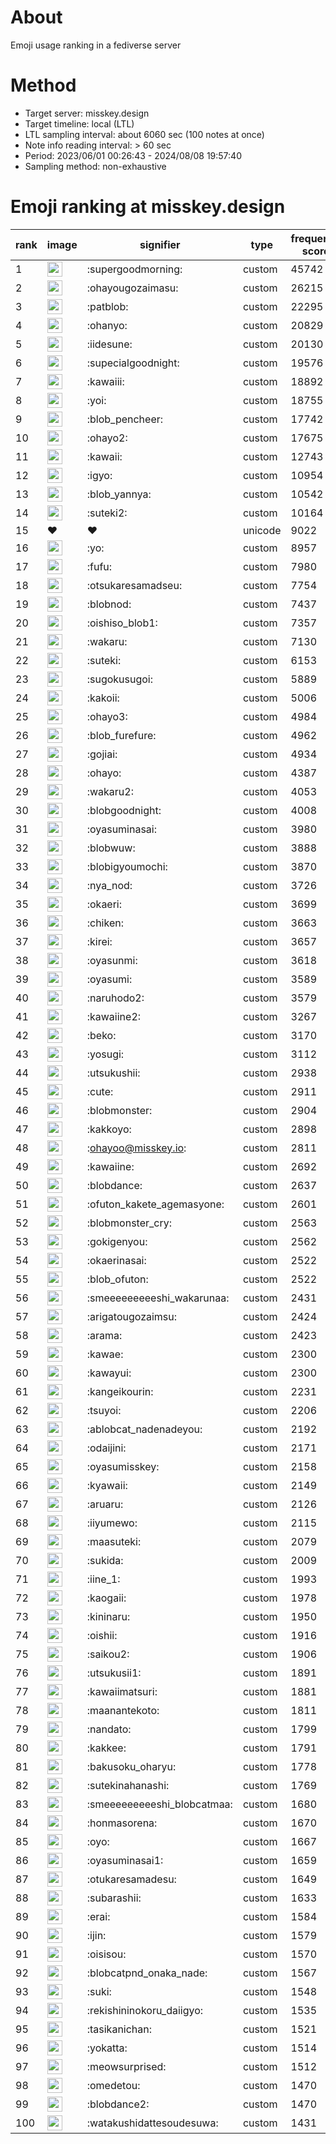 # About
Emoji usage ranking in a fediverse server

# Method
- Target server: misskey.design
- Target timeline: local (LTL)
- LTL sampling interval: about 6060 sec (100 notes at once)
- Note info reading interval: > 60 sec
- Period: 2023/06/01 00:26:43 - 2024/08/08 19:57:40 
- Sampling method: non-exhaustive

# Emoji ranking at misskey.design

|rank|image|signifier|type|frequency score|
|----|----|----|----|----|
|1|<img height="24" src="https://misskey.design/emoji/supergoodmorning.webp">|:supergoodmorning:|custom|45742|
|2|<img height="24" src="https://misskey.design/emoji/ohayougozaimasu.webp">|:ohayougozaimasu:|custom|26215|
|3|<img height="24" src="https://misskey.design/emoji/patblob.webp">|:patblob:|custom|22295|
|4|<img height="24" src="https://misskey.design/emoji/ohanyo.webp">|:ohanyo:|custom|20829|
|5|<img height="24" src="https://misskey.design/emoji/iidesune.webp">|:iidesune:|custom|20130|
|6|<img height="24" src="https://misskey.design/emoji/supecialgoodnight.webp">|:supecialgoodnight:|custom|19576|
|7|<img height="24" src="https://misskey.design/emoji/kawaiii.webp">|:kawaiii:|custom|18892|
|8|<img height="24" src="https://misskey.design/emoji/yoi.webp">|:yoi:|custom|18755|
|9|<img height="24" src="https://misskey.design/emoji/blob_pencheer.webp">|:blob_pencheer:|custom|17742|
|10|<img height="24" src="https://misskey.design/emoji/ohayo2.webp">|:ohayo2:|custom|17675|
|11|<img height="24" src="https://misskey.design/emoji/kawaii.webp">|:kawaii:|custom|12743|
|12|<img height="24" src="https://misskey.design/emoji/igyo.webp">|:igyo:|custom|10954|
|13|<img height="24" src="https://misskey.design/emoji/blob_yannya.webp">|:blob_yannya:|custom|10542|
|14|<img height="24" src="https://misskey.design/emoji/suteki2.webp">|:suteki2:|custom|10164|
|15|❤|❤|unicode|9022|
|16|<img height="24" src="https://misskey.design/emoji/yo.webp">|:yo:|custom|8957|
|17|<img height="24" src="https://misskey.design/emoji/fufu.webp">|:fufu:|custom|7980|
|18|<img height="24" src="https://misskey.design/emoji/otsukaresamadseu.webp">|:otsukaresamadseu:|custom|7754|
|19|<img height="24" src="https://misskey.design/emoji/blobnod.webp">|:blobnod:|custom|7437|
|20|<img height="24" src="https://misskey.design/emoji/oishiso_blob1.webp">|:oishiso_blob1:|custom|7357|
|21|<img height="24" src="https://misskey.design/emoji/wakaru.webp">|:wakaru:|custom|7130|
|22|<img height="24" src="https://misskey.design/emoji/suteki.webp">|:suteki:|custom|6153|
|23|<img height="24" src="https://misskey.design/emoji/sugokusugoi.webp">|:sugokusugoi:|custom|5889|
|24|<img height="24" src="https://misskey.design/emoji/kakoii.webp">|:kakoii:|custom|5006|
|25|<img height="24" src="https://misskey.design/emoji/ohayo3.webp">|:ohayo3:|custom|4984|
|26|<img height="24" src="https://misskey.design/emoji/blob_furefure.webp">|:blob_furefure:|custom|4962|
|27|<img height="24" src="https://misskey.design/emoji/gojiai.webp">|:gojiai:|custom|4934|
|28|<img height="24" src="https://misskey.design/emoji/ohayo.webp">|:ohayo:|custom|4387|
|29|<img height="24" src="https://misskey.design/emoji/wakaru2.webp">|:wakaru2:|custom|4053|
|30|<img height="24" src="https://misskey.design/emoji/blobgoodnight.webp">|:blobgoodnight:|custom|4008|
|31|<img height="24" src="https://misskey.design/emoji/oyasuminasai.webp">|:oyasuminasai:|custom|3980|
|32|<img height="24" src="https://misskey.design/emoji/blobwuw.webp">|:blobwuw:|custom|3888|
|33|<img height="24" src="https://misskey.design/emoji/blobigyoumochi.webp">|:blobigyoumochi:|custom|3870|
|34|<img height="24" src="https://misskey.design/emoji/nya_nod.webp">|:nya_nod:|custom|3726|
|35|<img height="24" src="https://misskey.design/emoji/okaeri.webp">|:okaeri:|custom|3699|
|36|<img height="24" src="https://misskey.design/emoji/chiken.webp">|:chiken:|custom|3663|
|37|<img height="24" src="https://misskey.design/emoji/kirei.webp">|:kirei:|custom|3657|
|38|<img height="24" src="https://misskey.design/emoji/oyasunmi.webp">|:oyasunmi:|custom|3618|
|39|<img height="24" src="https://misskey.design/emoji/oyasumi.webp">|:oyasumi:|custom|3589|
|40|<img height="24" src="https://misskey.design/emoji/naruhodo2.webp">|:naruhodo2:|custom|3579|
|41|<img height="24" src="https://misskey.design/emoji/kawaiine2.webp">|:kawaiine2:|custom|3267|
|42|<img height="24" src="https://misskey.design/emoji/beko.webp">|:beko:|custom|3170|
|43|<img height="24" src="https://misskey.design/emoji/yosugi.webp">|:yosugi:|custom|3112|
|44|<img height="24" src="https://misskey.design/emoji/utsukushii.webp">|:utsukushii:|custom|2938|
|45|<img height="24" src="https://misskey.design/emoji/cute.webp">|:cute:|custom|2911|
|46|<img height="24" src="https://misskey.design/emoji/blobmonster.webp">|:blobmonster:|custom|2904|
|47|<img height="24" src="https://misskey.design/emoji/kakkoyo.webp">|:kakkoyo:|custom|2898|
|48|<img height="24" src="https://misskey.design/emoji/ohayoo.webp">|:ohayoo@misskey.io:|custom|2811|
|49|<img height="24" src="https://misskey.design/emoji/kawaiine.webp">|:kawaiine:|custom|2692|
|50|<img height="24" src="https://misskey.design/emoji/blobdance.webp">|:blobdance:|custom|2637|
|51|<img height="24" src="https://misskey.design/emoji/ofuton_kakete_agemasyone.webp">|:ofuton_kakete_agemasyone:|custom|2601|
|52|<img height="24" src="https://misskey.design/emoji/blobmonster_cry.webp">|:blobmonster_cry:|custom|2563|
|53|<img height="24" src="https://misskey.design/emoji/gokigenyou.webp">|:gokigenyou:|custom|2562|
|54|<img height="24" src="https://misskey.design/emoji/okaerinasai.webp">|:okaerinasai:|custom|2522|
|55|<img height="24" src="https://misskey.design/emoji/blob_ofuton.webp">|:blob_ofuton:|custom|2522|
|56|<img height="24" src="https://misskey.design/emoji/smeeeeeeeeeshi_wakarunaa.webp">|:smeeeeeeeeeshi_wakarunaa:|custom|2431|
|57|<img height="24" src="https://misskey.design/emoji/arigatougozaimsu.webp">|:arigatougozaimsu:|custom|2424|
|58|<img height="24" src="https://misskey.design/emoji/arama.webp">|:arama:|custom|2423|
|59|<img height="24" src="https://misskey.design/emoji/kawae.webp">|:kawae:|custom|2300|
|60|<img height="24" src="https://misskey.design/emoji/kawayui.webp">|:kawayui:|custom|2300|
|61|<img height="24" src="https://misskey.design/emoji/kangeikourin.webp">|:kangeikourin:|custom|2231|
|62|<img height="24" src="https://misskey.design/emoji/tsuyoi.webp">|:tsuyoi:|custom|2206|
|63|<img height="24" src="https://misskey.design/emoji/ablobcat_nadenadeyou.webp">|:ablobcat_nadenadeyou:|custom|2192|
|64|<img height="24" src="https://misskey.design/emoji/odaijini.webp">|:odaijini:|custom|2171|
|65|<img height="24" src="https://misskey.design/emoji/oyasumisskey.webp">|:oyasumisskey:|custom|2158|
|66|<img height="24" src="https://misskey.design/emoji/kyawaii.webp">|:kyawaii:|custom|2149|
|67|<img height="24" src="https://misskey.design/emoji/aruaru.webp">|:aruaru:|custom|2126|
|68|<img height="24" src="https://misskey.design/emoji/iiyumewo.webp">|:iiyumewo:|custom|2115|
|69|<img height="24" src="https://misskey.design/emoji/maasuteki.webp">|:maasuteki:|custom|2079|
|70|<img height="24" src="https://misskey.design/emoji/sukida.webp">|:sukida:|custom|2009|
|71|<img height="24" src="https://misskey.design/emoji/iine_1.webp">|:iine_1:|custom|1993|
|72|<img height="24" src="https://misskey.design/emoji/kaogaii.webp">|:kaogaii:|custom|1978|
|73|<img height="24" src="https://misskey.design/emoji/kininaru.webp">|:kininaru:|custom|1950|
|74|<img height="24" src="https://misskey.design/emoji/oishii.webp">|:oishii:|custom|1916|
|75|<img height="24" src="https://misskey.design/emoji/saikou2.webp">|:saikou2:|custom|1906|
|76|<img height="24" src="https://misskey.design/emoji/utsukusii1.webp">|:utsukusii1:|custom|1891|
|77|<img height="24" src="https://misskey.design/emoji/kawaiimatsuri.webp">|:kawaiimatsuri:|custom|1881|
|78|<img height="24" src="https://misskey.design/emoji/maanantekoto.webp">|:maanantekoto:|custom|1811|
|79|<img height="24" src="https://misskey.design/emoji/nandato.webp">|:nandato:|custom|1799|
|80|<img height="24" src="https://misskey.design/emoji/kakkee.webp">|:kakkee:|custom|1791|
|81|<img height="24" src="https://misskey.design/emoji/bakusoku_oharyu.webp">|:bakusoku_oharyu:|custom|1778|
|82|<img height="24" src="https://misskey.design/emoji/sutekinahanashi.webp">|:sutekinahanashi:|custom|1769|
|83|<img height="24" src="https://misskey.design/emoji/smeeeeeeeeeshi_blobcatmaa.webp">|:smeeeeeeeeeshi_blobcatmaa:|custom|1680|
|84|<img height="24" src="https://misskey.design/emoji/honmasorena.webp">|:honmasorena:|custom|1670|
|85|<img height="24" src="https://misskey.design/emoji/oyo.webp">|:oyo:|custom|1667|
|86|<img height="24" src="https://misskey.design/emoji/oyasuminasai1.webp">|:oyasuminasai1:|custom|1659|
|87|<img height="24" src="https://misskey.design/emoji/otukaresamadesu.webp">|:otukaresamadesu:|custom|1649|
|88|<img height="24" src="https://misskey.design/emoji/subarashii.webp">|:subarashii:|custom|1633|
|89|<img height="24" src="https://misskey.design/emoji/erai.webp">|:erai:|custom|1584|
|90|<img height="24" src="https://misskey.design/emoji/ijin.webp">|:ijin:|custom|1579|
|91|<img height="24" src="https://misskey.design/emoji/oisisou.webp">|:oisisou:|custom|1570|
|92|<img height="24" src="https://misskey.design/emoji/blobcatpnd_onaka_nade.webp">|:blobcatpnd_onaka_nade:|custom|1567|
|93|<img height="24" src="https://misskey.design/emoji/suki.webp">|:suki:|custom|1548|
|94|<img height="24" src="https://misskey.design/emoji/rekishininokoru_daiigyo.webp">|:rekishininokoru_daiigyo:|custom|1535|
|95|<img height="24" src="https://misskey.design/emoji/tasikanichan.webp">|:tasikanichan:|custom|1521|
|96|<img height="24" src="https://misskey.design/emoji/yokatta.webp">|:yokatta:|custom|1514|
|97|<img height="24" src="https://misskey.design/emoji/meowsurprised.webp">|:meowsurprised:|custom|1512|
|98|<img height="24" src="https://misskey.design/emoji/omedetou.webp">|:omedetou:|custom|1470|
|99|<img height="24" src="https://misskey.design/emoji/blobdance2.webp">|:blobdance2:|custom|1470|
|100|<img height="24" src="https://misskey.design/emoji/watakushidattesoudesuwa.webp">|:watakushidattesoudesuwa:|custom|1431|
